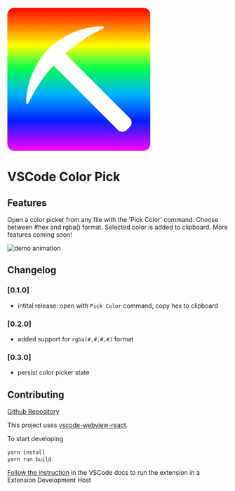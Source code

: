 ![demo animation](./pick.png)
# VSCode Color Pick

## Features

Open a color picker from any file with the 'Pick Color' command. Choose between #hex and rgba() format. Selected color is added to clipboard. More features coming soon!

![demo animation](./demo.gif)

## Changelog

### [0.1.0]
- intital release: open with `Pick Color` command, copy hex to clipboard
  
### [0.2.0]
- added support for `rgba(#,#,#,#)` format

### [0.3.0]
- persist color picker state

## Contributing

[Github Repository](https://github.com/adamwatters/vscode-color-pick)

This project uses [vscode-webview-react](https://github.com/rebornix/vscode-webview-react).

To start developing

```
yarn install
yarn run build
```

[Follow the instruction](https://github.com/rebornix/vscode-webview-react) in the VSCode docs to run the extension in a Extension Development Host
